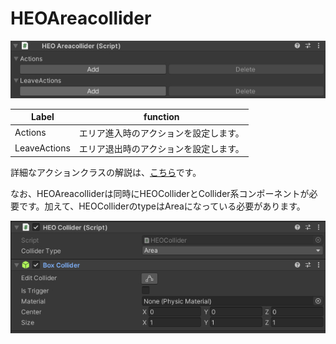 
# HEOAreacollider
![HEOAreacollider](img/HEOAreaCollider.jpg)

|  Label |  function  |
| ----   | ---- |
| Actions | エリア進入時のアクションを設定します。 |
| LeaveActions | エリア退出時のアクションを設定します。 |

詳細なアクションクラスの解説は、[こちら](ActionsOverview.md)です。

なお、HEOAreacolliderは同時にHEOColliderとCollider系コンポーネントが必要です。加えて、HEOColliderのtypeはAreaになっている必要があります。

![HEOCollider](img/HEOCollider.jpg)